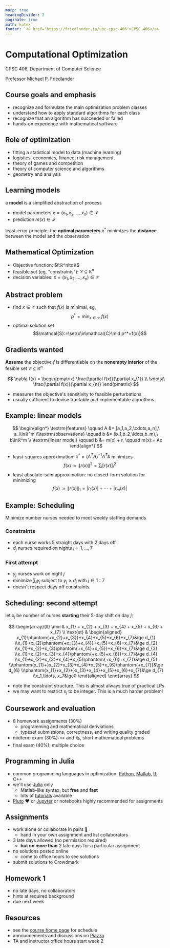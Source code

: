 ```yaml
---
marp: true
headingDivider: 2
paginate: true
math: katex
footer: `<a href="https://friedlander.io/ubc-cpsc-406">CPSC 406</a>
---
```


# Computational Optimization

CPSC 406, Department of Computer Science

Professor Michael P. Friedlander

## Course goals and emphasis

<!-- paginate: true -->
- recognize and formulate the main optimization problem classes
- understand how to apply standard algorithms for each class
- recognize that an algorithm has succeeded or failed
- hands-on experience with mathematical software

## Role of optimization

- fitting a statistical model to data (machine learning)
- logistics, economics, finance, risk management
- theory of games and competition
- theory of computer science and algorithms
- geometry and  analysis

## Learning models

a **model** is a simplified abstraction of process

- model parameters $x=(x_1,x_2,…,x_n)\in\mathcal{P}$
- prediction $m(x)\in\mathcal{F}$
  
least-error principle: the **optimal parameters** $x^*$ minimizes the **distance** between the model and the observation

## Mathematical Optimization

- Objective function: $f:ℝ^n\toℝ$
- feasible set (eg, "constraints"): $\mathcal{C}⊆ℝ^n$
- decision variables: $x=(x_1,x_2,\ldots,x_n)\in\mathcal{C}$

## Abstract problem

- find $x\in\mathcal{C}$ such that $f(x)$ is minimal, eg,
$$
p^* = \min_{x\in\mathcal{C}}\ f(x)
$$
- optimal solution set
$$\mathcal{S}:=\set{x\in\mathcal{C}\mid p^*=f(x)}$$

## Gradients wanted 

**Assume** the objective $f$ is differentiable on the **nonempty interior** of  the fesible set $\mathcal{C}\subseteq \mathbb{R}^n$

$$
\nabla f(x) = \begin{pmatrix}
\frac{\partial f(x)}{\partial x_{1}} \\
\vdots\\
\frac{\partial f(x)}{\partial x_{n}}
\end{pmatrix}
$$

- measures the objective's sensitivity to feasible perturbations
- usually sufficient to devise tractable and implementable algorithms

## Example: linear models

$$
\begin{align*}
  \textrm{features}    \qquad A &= [a_1,a_2,\cdots,a_n],\ a_i\inℝ^m
\\\textrm{observations} \qquad b &= (b_1,b_2,\ldots,b_m),\ b\inℝ^m
\\ \textrm{linear model}      \qquad  b &= m(x) + r, \qquad m(x):= Ax
\end{align*}
$$

- least-squares approximation: $x^*=(A^T A)^{-1}A^T b$ minimizes
  $$f(x):=\|r(x)\|^2= \textstyle\sum_i[r(x)]_i^2$$
- least absolute-sum approximation: no closed-form solution for minimizing
  $$f(x):=\|r(x)\|_1 = |r_1(x)| + \cdots + |r_m(x)|$$

## Example: Scheduling

Minimize number nurses needed to meet weekly staffing demands

### Constraints

- each nurse works 5 straight days with 2 days off
- $d_j$ nurses required on nights $j=1,\ldots,7$

### First attempt

- $y_j$ nurses work on night $j$
- minimize $\sum_j y_j$ subject to $y_j\ge d_j$ with $j\in1:7$
- doesn't respect days off constraints

## Scheduling: second attempt

let $x_j$ be number of nurses **starting** their 5-day shift on day $j$:

$$
\begin{array}{ll}
  \min & x_{1} + x_{2} + x_{3} + x_{4} + x_{5} + x_{6} + x_{7} \\ 
  \text{st}  & \begin{aligned}
                   x_{1}\phantom{+x_{2}+x_{3}}+x_{4}+x_{5}+x_{6}+x_{7}&\ge d_{1}
                 \\x_{1}+x_{2}\phantom{+x_{3}+x_{4}}+x_{5}+x_{6}+x_{7}&\ge d_{2}
                 \\x_{1}+x_{2}+x_{3}\phantom{+x_{4}+x_{5}}+x_{6}+x_{7}&\ge d_{3}
                 \\x_{1}+x_{2}+x_{3}+x_{4}\phantom{+x_{5}+x_{6}}+x_{7}&\ge d_{4}
                 \\x_{1}+x_{2}+x_{3}+x_{4}+x_{5}\phantom{+x_{6}+x_{7}}&\ge d_{5}
                 \\\phantom{x_{1}+}x_{2}+x_{3}+x_{4}+x_{5}+x_{6}\phantom{+x_{7}}&\ge d_{6}
                 \\\phantom{x_{1}+x_{2}+}x_{3}+x_{4}+x_{5}+x_{6}+x_{7}&\ge d_{7}
                 \\x_1,\ldots,
                 x_7&\ge0
               \end{aligned}
\end{array}
$$

- note the constraint structure. This is almost always true of practical LPs
- we may want to restrict $x_{j}$ to be integer. This is a much harder problem!

## Coursework and evaluation

- 8 homework assignments (30%)
  - programming and mathematical deriviations
  - typeset submissions, correctness, and writing quality graded
- midterm exam (30%): ✏️️ and 🗞️, short mathematical problems
- final exam (40%): multiple choice

## Programming in Julia

- common programming languages in optimization: [Python](https://www.python.org/), [Matlab](https://www.mathworks.com/), [R](https://www.r-project.org/); C++
- we'll use [Julia](https://julialang.org/) only
  - Matlab-like syntax, but **free** and **fast**
  - lots of [tutorials](https://julialang.org/learning/) available
- [Pluto](https://plutojl.org/) ❤️ or [Jupyter](https://jupyter.org/) or ️notebooks highly recommended for assignments

## Assignments

- work alone or collaborate in pairs 👯
  - hand in your own assignment and list collaborators
- 3 late days allowed (no permission required)
  - **but no more than** 2 late days for a particular assignment
- no solutions posted online
  - come to office hours to see solutions
- submit solutions to Crowdmark

## Homework 1

- no late days, no collaborators
- hints at required background
- due next week

## Resources

- see the [course home page](https://friedlander.io/ubc-cpsc-406) for schedule
- announcements and discussions on [Piazza](https://piazza.com/ubc.ca/winterterm22022/cpsc406)
- TA and instructor office hours start week 2
  